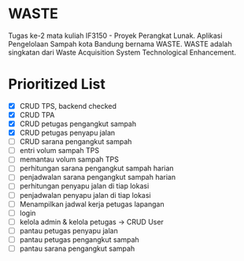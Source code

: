 # WASTE
Tugas ke-2 mata kuliah IF3150 - Proyek Perangkat Lunak.
Aplikasi Pengelolaan Sampah kota Bandung bernama WASTE.
WASTE adalah singkatan dari Waste Acquisition System Technological Enhancement.

# Prioritized List
- [x] CRUD TPS, backend checked
- [x] CRUD TPA
- [x] CRUD petugas pengangkut sampah
- [x] CRUD petugas penyapu jalan
- [ ] CRUD sarana pengangkut sampah
- [ ] entri volum sampah TPS
- [ ] memantau volum sampah TPS
- [ ] perhitungan sarana pengangkut sampah harian
- [ ] penjadwalan sarana pengangkut sampah harian
- [ ] perhitungan penyapu jalan di tiap lokasi
- [ ] penjadwalan penyapu jalan di tiap lokasi
- [ ] Menampilkan jadwal kerja petugas lapangan
- [ ] login
- [ ] kelola admin & kelola petugas -> CRUD User
- [ ] pantau petugas penyapu jalan
- [ ] pantau petugas pengangkut sampah
- [ ] pantau sarana pengangkut sampah
